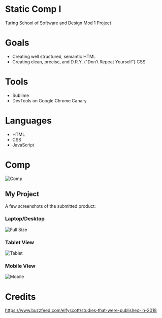 # Static Comp I
Turing School of Software and Design Mod 1 Project
 

# Goals 
- Creating well structured, semantic HTML
- Creating clean, precise, and D.R.Y. ("Don't Repeat Yourself") CSS

# Tools

- Sublime
- DevTools on Google Chrome Canary

# Languages

- HTML
- CSS
- JavaScript


# Comp

![Comp](/images/comp.jpg)


## My Project
A few screenshots of the submitted product:

### Laptop/Desktop
![Full Size](/images/laptop.png)

### Tablet View
![Tablet](/images/tablet.png)

### Mobile View
![Mobile](/images/mobile.png)


# Credits

https://www.buzzfeed.com/elfyscott/studies-that-were-published-in-2018

